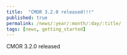 ```yaml
---
title:  "CMOR 3.2.0 released!!!"
published: true
permalink: /news/:year/:month/:day/:title/
tags: [news, getting_started]
---
```


CMOR 3.2.0 released

 

